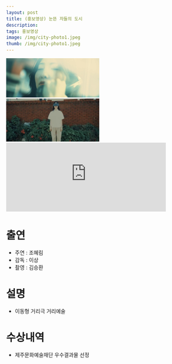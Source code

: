 ```yaml
---
layout: post
title: (홍보영상) 눈뜬 자들의 도시
description: 
tags: 홍보영상
image: /img/city-photo1.jpeg
thumb: /img/city-photo1.jpeg
---
```


<img src="../img/city-photo1.jpeg" width="50%" height="50%">
<img src="../img/city-photo2.jpeg" width="50%" height="50%">
<iframe width="432" height="185.5" src="https://www.youtube.com/embed/c9aPmLOJJVQ" title="눈뜬자들의도시" frameborder="0" allow="accelerometer; autoplay; clipboard-write; encrypted-media; gyroscope; picture-in-picture; web-share" allowfullscreen></iframe>



# 출연
- 주연 : 조혜림
- 감독 : 이상
- 촬영 : 김승환

# 설명
- 이동형 거리극 거리예술

# 수상내역
- 제주문화예술재단 우수결과물 선정